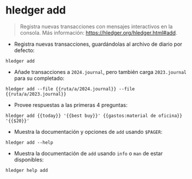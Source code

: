 # hledger add

> Registra nuevas transacciones con mensajes interactivos en la consola.
> Más información: <https://hledger.org/hledger.html#add>.

- Registra nuevas transacciones, guardándolas al archivo de diario por defecto:

`hledger add`

- Añade transacciones a `2024.journal`, pero también carga `2023.journal` para su completado:

`hledger add --file {{ruta/a/2024.journal}} --file {{ruta/a/2023.journal}}`

- Provee respuestas a las primeras 4 preguntas:

`hledger add {{today}} '{{best buy}}' {{gastos:material de oficina}} '{{$20}}'`

- Muestra la documentación y opciones de `add` usando `$PAGER`:

`hledger add --help`

- Muestra la documentación de `add` usando `info` o `man` de estar disponibles:

`hledger help add`
